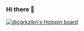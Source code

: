 ### Hi there 👋

[![@cgrkzlkn's Holopin board](https://holopin.io/api/user/board?user=cgrkzlkn)](https://holopin.io/@cgrkzlkn)

<!--
**cgrkzlkn/cgrkzlkn** is a ✨ _special_ ✨ repository because its `README.md` (this file) appears on your GitHub profile.

Here are some ideas to get you started:

- 🔭 I’m currently working on ...
- 🌱 I’m currently learning ...
- 👯 I’m looking to collaborate on ...
- 🤔 I’m looking for help with ...
- 💬 Ask me about ...
- 📫 How to reach me: ...
- 😄 Pronouns: ...
- ⚡ Fun fact: ...
-->

